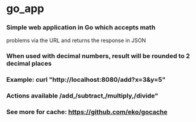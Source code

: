 # go_app

### Simple web application in Go which accepts math
problems via the URL and returns the response in JSON

### When used with decimal numbers, result will be rounded to 2 decimal places

### Example: curl "http://localhost:8080/add?x=3&y=5"
### Actions available /add,/subtract,/multiply,/divide"

### See more for cache: https://github.com/eko/gocache